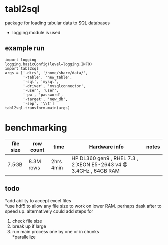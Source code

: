 # tabl2sql
package for loading tabular data to SQL databases  
* logging module is used


## example run
```
import logging  
logging.basicConfig(level=logging.INFO)  
import tabl2sql  
args = ['-dirs', '/home/share/data/',  
        '-table', 'new_table',  
        '-sql', 'mysql',  
        '-driver', 'mysqlconnector',  
        '-user', 'user',  
        '-pw', 'password',  
        '-target', 'new_db',  
        '-sep', '\\t']  
tabl2sql.transform.main(args)
```

# benchmarking

|file size | row count | time | Hardware info | notes |  
| --- | --- | --- | --- | --- |  
|7.5GB | 8.3M rows | 2hrs 4min | HP DL360 gen9 , RHEL 7.3 , 2 XEON E5-2643 v4 @ 3.4GHz , 64GB RAM | |  

## todo
*add ability to accept excel files  
*use hdf5 to allow any file size to work on lower RAM. perhaps dask after to speed up. alternatively could add steps for  
1. check file size  
2. break up if large    
3. run main process one by one or in chunks  
*parallelize  